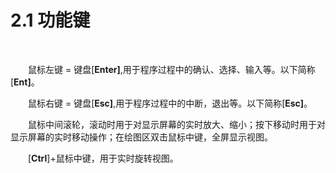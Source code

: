 
# 2.1 功能键
<br/>

&emsp;&emsp;鼠标左键 \= 键盘[**Enter\]**,用于程序过程中的确认、选择、输入等。以下简称[**Ent\]**。

&emsp;&emsp;鼠标右键 \= 键盘[**Esc\]**,用于程序过程中的中断，退出等。以下简称[**Esc\]**。

&emsp;&emsp;鼠标中间滚轮，滚动时用于对显示屏幕的实时放大、缩小；按下移动时用于对显示屏幕的实时移动操作；在绘图区双击鼠标中键，全屏显示视图。

&emsp;&emsp;\[**Ctrl**\]+鼠标中键，用于实时旋转视图。